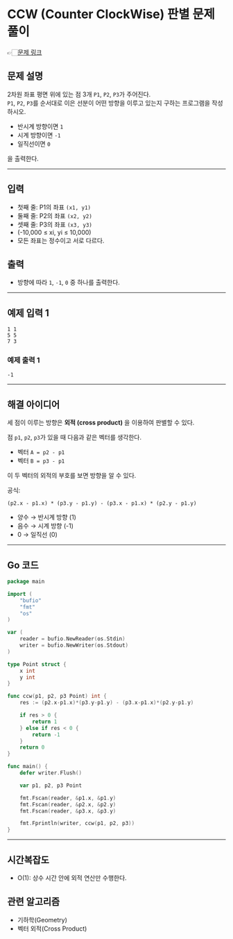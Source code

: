 # CCW (Counter ClockWise) 판별 문제 풀이
👉🏻[문제 링크](https://www.acmicpc.net/problem/11758)

## 문제 설명

2차원 좌표 평면 위에 있는 점 3개 `P1`, `P2`, `P3`가 주어진다.  
`P1`, `P2`, `P3`를 순서대로 이은 선분이 어떤 방향을 이루고 있는지 구하는 프로그램을 작성하시오.

- 반시계 방향이면 `1`
- 시계 방향이면 `-1`
- 일직선이면 `0`

을 출력한다.

---

## 입력

- 첫째 줄: P1의 좌표 `(x1, y1)`
- 둘째 줄: P2의 좌표 `(x2, y2)`
- 셋째 줄: P3의 좌표 `(x3, y3)`
- (-10,000 ≤ xi, yi ≤ 10,000)
- 모든 좌표는 정수이고 서로 다르다.

## 출력

- 방향에 따라 `1`, `-1`, `0` 중 하나를 출력한다.

---

## 예제 입력 1

```
1 1
5 5
7 3
```

### 예제 출력 1

```
-1
```

---

## 해결 아이디어

세 점이 이루는 방향은 **외적 (cross product)** 을 이용하여 판별할 수 있다.

점 `p1`, `p2`, `p3`가 있을 때 다음과 같은 벡터를 생각한다.

- 벡터 `A = p2 - p1`
- 벡터 `B = p3 - p1`

이 두 벡터의 외적의 부호를 보면 방향을 알 수 있다.

공식:

```
(p2.x - p1.x) * (p3.y - p1.y) - (p3.x - p1.x) * (p2.y - p1.y)
```

- 양수 → 반시계 방향 (1)
- 음수 → 시계 방향 (-1)
- 0 → 일직선 (0)

---

## Go 코드

```go
package main

import (
	"bufio"
	"fmt"
	"os"
)

var (
	reader = bufio.NewReader(os.Stdin)
	writer = bufio.NewWriter(os.Stdout)
)

type Point struct {
	x int
	y int
}

func ccw(p1, p2, p3 Point) int {
	res := (p2.x-p1.x)*(p3.y-p1.y) - (p3.x-p1.x)*(p2.y-p1.y)

	if res > 0 {
		return 1
	} else if res < 0 {
		return -1
	}
	return 0
}

func main() {
	defer writer.Flush()

	var p1, p2, p3 Point

	fmt.Fscan(reader, &p1.x, &p1.y)
	fmt.Fscan(reader, &p2.x, &p2.y)
	fmt.Fscan(reader, &p3.x, &p3.y)

	fmt.Fprintln(writer, ccw(p1, p2, p3))
}
```

---

## 시간복잡도

- O(1): 상수 시간 안에 외적 연산만 수행한다.

## 관련 알고리즘

- 기하학(Geometry)
- 벡터 외적(Cross Product)
